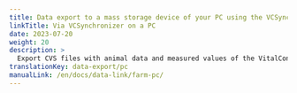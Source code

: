 ```yaml
---
title: Data export to a mass storage device of your PC using the VCSynchronizer software
linkTitle: Via VCSynchronizer on a PC
date: 2023-07-20
weight: 20
description: >
  Export CVS files with animal data and measured values of the VitalControl device to the mass storage of a computer.
translationKey: data-export/pc
manualLink: /en/docs/data-link/farm-pc/
---
```

<script>
  window.location.href = "/en/docs/data-link/farm-pc/";
</script>

